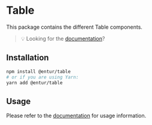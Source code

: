 # Table

This package contains the different Table components.

> 💡 Looking for the [documentation](https://entur-design-system.firebaseapp.com/komponenter/layout/tabeller)?

## Installation

```sh
npm install @entur/table
# or if you are using Yarn:
yarn add @entur/table
```

## Usage

Please refer to the [documentation](https://entur-design-system.firebaseapp.com/komponenter/layout/tabeller) for usage information.
